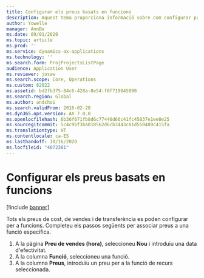 ```yaml
---
title: Configurar els preus basats en funcions
description: Aquest tema proporciona informació sobre com configurar preus per a funcions específiques.
author: Yowelle
manager: AnnBe
ms.date: 09/01/2020
ms.topic: article
ms.prod: ''
ms.service: dynamics-ax-applications
ms.technology: ''
ms.search.form: ProjProjectsListPage
audience: Application User
ms.reviewer: josaw
ms.search.scope: Core, Operations
ms.custom: 82022
ms.assetid: bd2fb375-84c6-428a-8e54-f0f719045898
ms.search.region: Global
ms.author: andchoi
ms.search.validFrom: 2016-02-28
ms.dyn365.ops.version: AX 7.0.0
ms.openlocfilehash: 6b36f671fb8d6c77446d66c41fc45837e1ee8e25
ms.sourcegitcommit: 5c4c9bf3ba018562d6cb3443c01d550489c415fa
ms.translationtype: HT
ms.contentlocale: ca-ES
ms.lasthandoff: 10/16/2020
ms.locfileid: "4072381"
---
```

# <a name="set-up-role-based-pricing"></a>Configurar els preus basats en funcions

[!include [banner](../includes/banner.md)]

Tots els preus de cost, de vendes i de transferència es poden configurar per a funcions. Completeu els passos següents per associar preus a una funció específica.

1. A la pàgina **Preu de vendes (hora)**, seleccioneu **Nou** i introduïu una data d'efectivitat.
2. A la columna **Funció**, seleccioneu una funció.
3. A la columna **Preus**, introduïu un preu per a la funció de recurs seleccionada.
